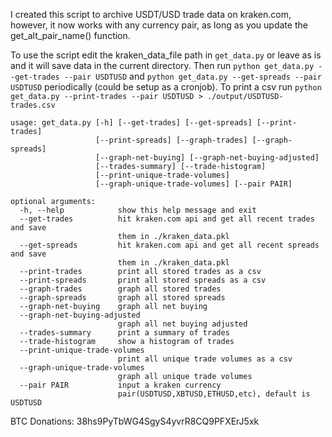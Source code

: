 I created this script to archive USDT/USD trade data on kraken.com, however, it now works with any currency pair, as long as you update the get_alt_pair_name() function.

To use the script edit the kraken_data_file path in `get_data.py` or leave as is and it will save data in the current directory. Then run `python get_data.py --get-trades --pair USDTUSD` and `python get_data.py --get-spreads --pair USDTUSD` periodically (could be setup as a cronjob). To print a csv run `python get_data.py --print-trades --pair USDTUSD > ./output/USDTUSD-trades.csv`

```
usage: get_data.py [-h] [--get-trades] [--get-spreads] [--print-trades]
                   [--print-spreads] [--graph-trades] [--graph-spreads]
                   [--graph-net-buying] [--graph-net-buying-adjusted]
                   [--trades-summary] [--trade-histogram]
                   [--print-unique-trade-volumes]
                   [--graph-unique-trade-volumes] [--pair PAIR]

optional arguments:
  -h, --help            show this help message and exit
  --get-trades          hit kraken.com api and get all recent trades and save
                        them in ./kraken_data.pkl
  --get-spreads         hit kraken.com api and get all recent spreads and save
                        them in ./kraken_data.pkl
  --print-trades        print all stored trades as a csv
  --print-spreads       print all stored spreads as a csv
  --graph-trades        graph all stored trades
  --graph-spreads       graph all stored spreads
  --graph-net-buying    graph all net buying
  --graph-net-buying-adjusted
                        graph all net buying adjusted
  --trades-summary      print a summary of trades
  --trade-histogram     show a histogram of trades
  --print-unique-trade-volumes
                        print all unique trade volumes as a csv
  --graph-unique-trade-volumes
                        graph all unique trade volumes
  --pair PAIR           input a kraken currency
                        pair(USDTUSD,XBTUSD,ETHUSD,etc), default is USDTUSD
```

BTC Donations: 38hs9PyTbWG4SgyS4yvrR8CQ9PFXErJ5xk
